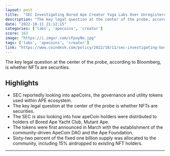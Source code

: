 ```yaml
---
layout: post
title:  "SEC Investigating Bored Ape Creator Yuga Labs Over Unregistered Offerings: Report"
description: "The key legal question at the center of the probe, according to Bloomberg, is whether NFTs are securities."
date: "2022-10-11 21:12:15"
categories: ['labs', 'apecoins', 'creator']
score: 163
image: "https://i.imgur.com/cFpuyNo.jpg"
tags: ['labs', 'apecoins', 'creator']
link: "https://www.coindesk.com/policy/2022/10/11/sec-investigating-bored-ape-creator-yuga-labs-over-unregistered-offerings-report/"
---
```


The key legal question at the center of the probe, according to Bloomberg, is whether NFTs are securities.

## Highlights

- SEC reportedly looking into apeCoins, the governance and utility tokens used within APE ecosystem.
- The key legal question at the center of the probe is whether NFTs are securities.
- The SEC is also looking into how apeCoin holders were distributed to holders of Bored Ape Yacht Club, Mutant Ape.
- The tokens were first announced in March with the establishment of the community-driven ApeCoin DAO and the Ape Foundation.
- Sixty-two percent of the fixed one billion supply was allocated to the community, including 15% airdropped to existing NFT holders.

---
